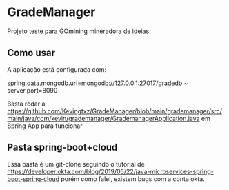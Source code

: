 # GradeManager
Projeto teste para GOmining mineradora de ideias


## Como usar
A aplicação está configurada com:

spring.data.mongodb.uri=mongodb://127.0.0.1:27017/gradedb ~ server.port=8090

Basta rodar a https://github.com/Kevingtxz/GradeManager/blob/main/grademanager/src/main/java/com/kevin/grademanager/GrademanagerApplication.java em Spring App para funcionar

## Pasta spring-boot+cloud
Essa pasta é um git-clone seguindo o tutorial de https://developer.okta.com/blog/2019/05/22/java-microservices-spring-boot-spring-cloud 
porém como falei, existem bugs com a conta okta.
